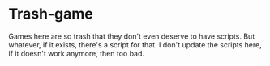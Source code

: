 # Trash-game
Games here are so trash that they don't even deserve to have scripts. But whatever, if it exists, there's a script for that.
I don't update the scripts here, if it doesn't work anymore, then too bad.
